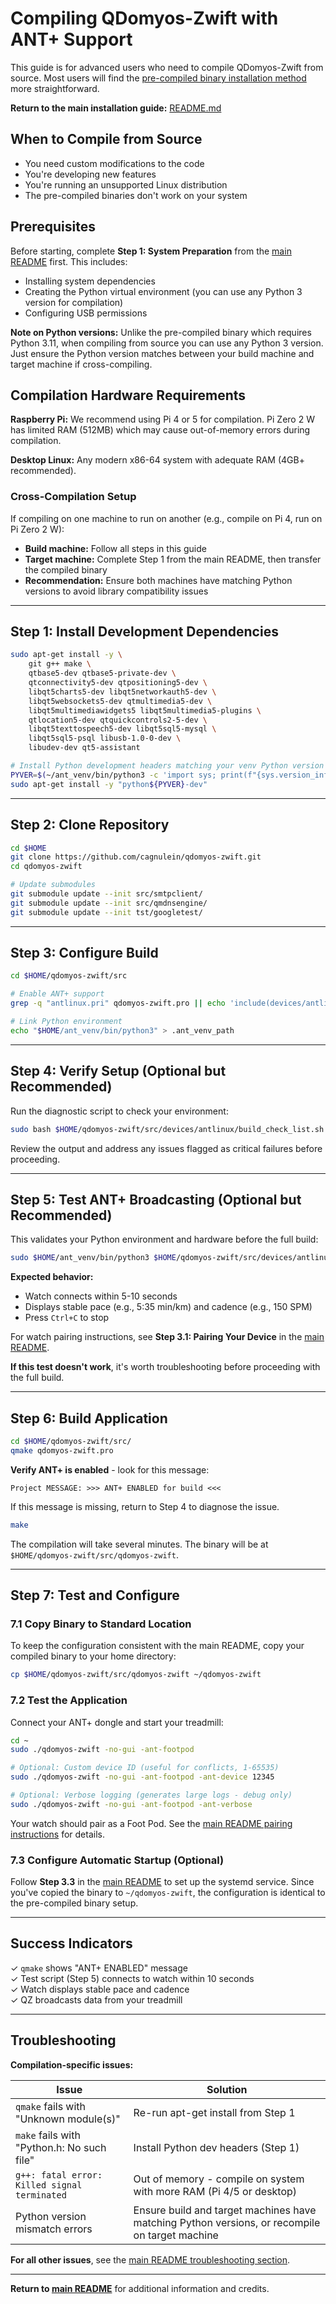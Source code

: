 # Compiling QDomyos-Zwift with ANT+ Support

This guide is for advanced users who need to compile QDomyos-Zwift from source. Most users will find the [pre-compiled binary installation method](README.md) more straightforward.

**Return to the main installation guide:** [README.md](README.md)

## When to Compile from Source

- You need custom modifications to the code
- You're developing new features
- You're running an unsupported Linux distribution
- The pre-compiled binaries don't work on your system

## Prerequisites

Before starting, complete **Step 1: System Preparation** from the [main README](README.md) first. This includes:
- Installing system dependencies
- Creating the Python virtual environment (you can use any Python 3 version for compilation)
- Configuring USB permissions

**Note on Python versions:** Unlike the pre-compiled binary which requires Python 3.11, when compiling from source you can use any Python 3 version. Just ensure the Python version matches between your build machine and target machine if cross-compiling.

## Compilation Hardware Requirements

**Raspberry Pi:** We recommend using Pi 4 or 5 for compilation. Pi Zero 2 W has limited RAM (512MB) which may cause out-of-memory errors during compilation.

**Desktop Linux:** Any modern x86-64 system with adequate RAM (4GB+ recommended).

### Cross-Compilation Setup

If compiling on one machine to run on another (e.g., compile on Pi 4, run on Pi Zero 2 W):
- **Build machine:** Follow all steps in this guide
- **Target machine:** Complete Step 1 from the main README, then transfer the compiled binary
- **Recommendation:** Ensure both machines have matching Python versions to avoid library compatibility issues

---

## Step 1: Install Development Dependencies

```bash
sudo apt-get install -y \
	git g++ make \
	qtbase5-dev qtbase5-private-dev \
	qtconnectivity5-dev qtpositioning5-dev \
	libqt5charts5-dev libqt5networkauth5-dev \
	libqt5websockets5-dev qtmultimedia5-dev \
	libqt5multimediawidgets5 libqt5multimedia5-plugins \
	qtlocation5-dev qtquickcontrols2-5-dev \
	libqt5texttospeech5-dev libqt5sql5-mysql \
	libqt5sql5-psql libusb-1.0-0-dev \
	libudev-dev qt5-assistant

# Install Python development headers matching your venv Python version
PYVER=$(~/ant_venv/bin/python3 -c 'import sys; print(f"{sys.version_info.major}.{sys.version_info.minor}")')
sudo apt-get install -y "python${PYVER}-dev"
```

---

## Step 2: Clone Repository

```bash
cd $HOME
git clone https://github.com/cagnulein/qdomyos-zwift.git
cd qdomyos-zwift

# Update submodules
git submodule update --init src/smtpclient/
git submodule update --init src/qmdnsengine/
git submodule update --init tst/googletest/
```

---

## Step 3: Configure Build

```bash
cd $HOME/qdomyos-zwift/src

# Enable ANT+ support
grep -q "antlinux.pri" qdomyos-zwift.pro || echo 'include(devices/antlinux/antlinux.pri)' >> qdomyos-zwift.pro

# Link Python environment
echo "$HOME/ant_venv/bin/python3" > .ant_venv_path
```

---

## Step 4: Verify Setup (Optional but Recommended)

Run the diagnostic script to check your environment:

```bash
sudo bash $HOME/qdomyos-zwift/src/devices/antlinux/build_check_list.sh
```

Review the output and address any issues flagged as critical failures before proceeding.

---

## Step 5: Test ANT+ Broadcasting (Optional but Recommended)

This validates your Python environment and hardware before the full build:

```bash
sudo $HOME/ant_venv/bin/python3 $HOME/qdomyos-zwift/src/devices/antlinux/ant_test_broadcaster.py
```

**Expected behavior:**
- Watch connects within 5-10 seconds
- Displays stable pace (e.g., 5:35 min/km) and cadence (e.g., 150 SPM)
- Press `Ctrl+C` to stop

For watch pairing instructions, see **Step 3.1: Pairing Your Device** in the [main README](README.md#31-pairing-your-device).

**If this test doesn't work**, it's worth troubleshooting before proceeding with the full build.

---

## Step 6: Build Application

```bash
cd $HOME/qdomyos-zwift/src/
qmake qdomyos-zwift.pro
```

**Verify ANT+ is enabled** - look for this message:
```
Project MESSAGE: >>> ANT+ ENABLED for build <<<
```

If this message is missing, return to Step 4 to diagnose the issue.

```bash
make
```

The compilation will take several minutes. The binary will be at `$HOME/qdomyos-zwift/src/qdomyos-zwift`.

---

## Step 7: Test and Configure

### 7.1 Copy Binary to Standard Location

To keep the configuration consistent with the main README, copy your compiled binary to your home directory:

```bash
cp $HOME/qdomyos-zwift/src/qdomyos-zwift ~/qdomyos-zwift
```

### 7.2 Test the Application

Connect your ANT+ dongle and start your treadmill:

```bash
cd ~
sudo ./qdomyos-zwift -no-gui -ant-footpod

# Optional: Custom device ID (useful for conflicts, 1-65535)
sudo ./qdomyos-zwift -no-gui -ant-footpod -ant-device 12345

# Optional: Verbose logging (generates large logs - debug only)
sudo ./qdomyos-zwift -no-gui -ant-footpod -ant-verbose
```

Your watch should pair as a Foot Pod. See the [main README pairing instructions](README.md#31-pairing-your-device) for details.

### 7.3 Configure Automatic Startup (Optional)

Follow **Step 3.3** in the [main README](README.md#33-configure-automatic-startup-optional) to set up the systemd service. Since you've copied the binary to `~/qdomyos-zwift`, the configuration is identical to the pre-compiled binary setup.

---

## Success Indicators

✓ `qmake` shows "ANT+ ENABLED" message  
✓ Test script (Step 5) connects to watch within 10 seconds  
✓ Watch displays stable pace and cadence  
✓ QZ broadcasts data from your treadmill  

---

## Troubleshooting

**Compilation-specific issues:**

| Issue | Solution |
| --- | --- |
| `qmake` fails with "Unknown module(s)" | Re-run apt-get install from Step 1 |
| `make` fails with "Python.h: No such file" | Install Python dev headers (Step 1) |
| `g++: fatal error: Killed signal terminated` | Out of memory - compile on system with more RAM (Pi 4/5 or desktop) |
| Python version mismatch errors | Ensure build and target machines have matching Python versions, or recompile on target machine |

**For all other issues**, see the [main README troubleshooting section](README.md#troubleshooting).

---

**Return to [main README](README.md)** for additional information and credits.